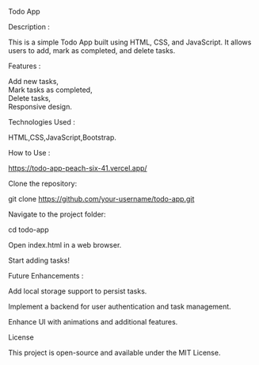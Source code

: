 Todo App

Description :

This is a simple Todo App built using HTML, CSS, and JavaScript. It allows users to add, mark as completed, and delete tasks.

Features :

Add new tasks,  
Mark tasks as completed,  
Delete tasks,  
Responsive design.

Technologies Used :

HTML,CSS,JavaScript,Bootstrap.

How to Use :

https://todo-app-peach-six-41.vercel.app/

Clone the repository:

git clone https://github.com/your-username/todo-app.git

Navigate to the project folder:

cd todo-app

Open index.html in a web browser.

Start adding tasks!


Future Enhancements :

Add local storage support to persist tasks.

Implement a backend for user authentication and task management.

Enhance UI with animations and additional features.

License

This project is open-source and available under the MIT License.

